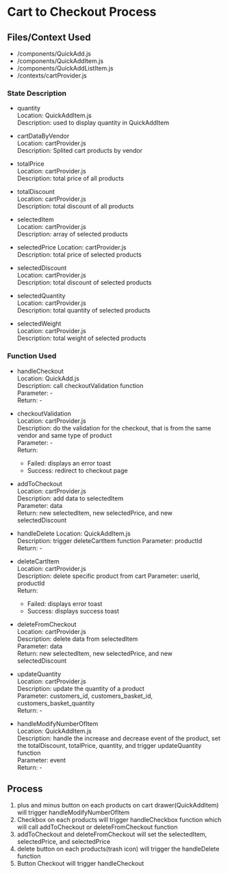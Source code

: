 # Cart to Checkout Process

## Files/Context Used
* /components/QuickAdd.js
* /components/QuickAddItem.js
* /components/QuickAddListItem.js
* /contexts/cartProvider.js

### State Description
* quantity  
Location: QuickAddItem.js  
Description: used to display quantity in QuickAddItem  

* cartDataByVendor  
Location: cartProvider.js  
Description: Splited cart products by vendor   

* totalPrice  
Location: cartProvider.js  
Description: total price of all products

* totalDiscount  
Location: cartProvider.js  
Description: total discount of all products  

* selectedItem  
Location: cartProvider.js  
Description: array of selected products  

* selectedPrice 
Location: cartProvider.js  
Description: total price of selected products  

* selectedDiscount  
Location: cartProvider.js  
Description: total discount of selected products

* selectedQuantity  
Location: cartProvider.js  
Description: total quantity of selected products

* selectedWeight    
Location: cartProvider.js  
Description: total weight of selected products  

### Function Used
* handleCheckout  
Location: QuickAdd.js  
Description: call checkoutValidation function  
Parameter: -   
Return: -    

* checkoutValidation  
Location: cartProvider.js  
Description: do the validation for the checkout, that is from the same vendor and same type of product    
Parameter: -   
Return:
  + Failed: displays an error toast  
  + Success: redirect to checkout page    

* addToCheckout  
Location: cartProvider.js  
Description: add data to selectedItem  
Parameter: data     
Return: new selectedItem, new selectedPrice, and new selectedDiscount  

* handleDelete
Location: QuickAddItem.js  
Description: trigger deleteCartItem function
Parameter: productId  
Return: -  

* deleteCartItem  
Location: cartProvider.js  
Description: delete specific product from cart 
Parameter: userId, productId  
Return:
  + Failed: displays error toast
  + Success: displays success toast

* deleteFromCheckout  
Location: cartProvider.js  
Description: delete data from selectedItem  
Parameter: data     
Return: new selectedItem, new selectedPrice, and new selectedDiscount  

* updateQuantity  
Location: cartProvider.js  
Description: update the quantity of a product   
Parameter: customers_id, customers_basket_id, customers_basket_quantity    
Return: -   

* handleModifyNumberOfItem  
Location: QuickAddItem.js  
Description: handle the increase and decrease event of the product, set the totalDiscount, totalPrice, quantity, and trigger updateQuantity function  
Parameter: event  
Return: -

## Process
1. plus and minus button on each products on cart drawer(QuickAddItem) will trigger handleModifyNumberOfItem
2. Checkbox on each products will trigger handleCheckbox function which will call addToCheckout or deleteFromCheckout function
3. addToCheckout and deleteFromCheckout will set the selectedItem, selectedPrice, and selectedPrice
4. delete button on each products(trash icon) will trigger the handleDelete function
5. Button Checkout will trigger handleCheckout